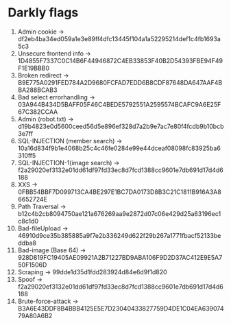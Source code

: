 <h1>Darkly flags</h1>


<ol>
    <li>Admin cookie -> df2eb4ba34ed059a1e3e89ff4dfc13445f104a1a52295214def1c4fb1693a5c3</li>
    <li>Unsecure frontend info -> 1D4855F7337C0C14B6F44946872C4EB33853F40B2D54393FBE94F49F1E19BBB0</li>
    <li>Broken redirect -> B9E775A0291FED784A2D9680FCFAD7EDD6B8CDF87648DA647AAF4BBA288BCAB3</li>
    <li>Bad select errorhandling -> 03A944B434D5BAFF05F46C4BEDE5792551A2595574BCAFC9A6E25F67C382CCAA</li>
    <li>Admin (robot.txt) -> d19b4823e0d5600ceed56d5e896ef328d7a2b9e7ac7e80f4fcdb9b10bcb3e7ff</li>
    <li>SQL-INJECTION (member search) -> 10a16d834f9b1e4068b25c4c46fe0284e99e44dceaf08098fc83925ba6310ff5</li>
    <li>SQL-INJECTION-1(image search) -> f2a29020ef3132e01dd61df97fd33ec8d7fcd1388cc9601e7db691d17d4d6188</li>
    <li>XXS -> 0FBB54BBF7D099713CA4BE297E1BC7DA0173D8B3C21C1811B916A3A86652724E</li>
    <li>Path Traversal -> b12c4b2cb8094750ae121a676269aa9e2872d07c06e429d25a63196ec1c8c1d0 </li>
    <li>Bad-fileUpload -> 46910d9ce35b385885a9f7e2b336249d622f29b267a1771fbacf52133beddba8</li>
    <li>Bad-image (Base 64) -> 928D819FC19405AE09921A2B71227BD9ABA106F9D2D37AC412E9E5A750F1506D</li>
    <li>Scraping -> 99dde1d35d1fdd283924d84e6d9f1d820</li>
    <li>Spoof -> f2a29020ef3132e01dd61df97fd33ec8d7fcd1388cc9601e7db691d17d4d6188</li>
    <li>Brute-force-attack -> B3A6E43DDF8B4BBB4125E5E7D23040433827759D4DE1C04EA63907479A80A6B2</li>
</ol>